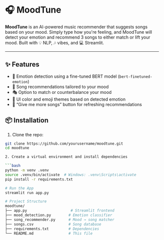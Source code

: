 # 🎧 MoodTune

**MoodTune** is an AI-powered music recommender that suggests songs based on your mood. Simply type how you're feeling, and MoodTune will detect your emotion and recommend 3 songs to either match or lift your mood. Built with 💡 NLP, 🎶 vibes, and 💻 Streamlit.

---

## ✨ Features

- 🤖 Emotion detection using a fine-tuned BERT model (`bert-finetuned-emotion`)
- 🎵 Song recommendations tailored to your mood
- 🎭 Option to match or counterbalance your mood
- 🌈 UI color and emoji themes based on detected emotion
- 🔁 “Give me more songs” button for refreshing recommendations

## 📦 Installation

1. Clone the repo:

```bash
git clone https://github.com/yourusername/moodtune.git
cd moodtune

2. Create a virtual environment and install dependencies

```bash
python -m venv .venv
source .venv/bin/activate  # Windows: .venv\Scripts\activate
pip install -r requirements.txt

# Run the App
streamlit run app.py

# Project Structure
moodtune/
├── app.py                    # Streamlit frontend
├── mood_detection.py        # Emotion classifier
├── song_recommender.py      # Mood → song matcher
├── songs.csv                # Song database
├── requirements.txt         # Dependencies
└── README.md                # This file

